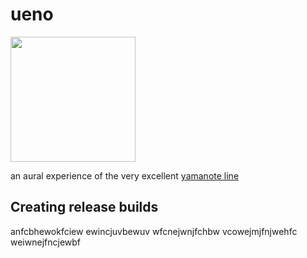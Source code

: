 # ueno

<img src="https://user-images.githubusercontent.com/50663/220053519-3dab4fe3-f287-43c3-8428-39634f1bdba3.png" height="200" target="_blank">

an aural experience of the very excellent [yamanote line](https://en.wikipedia.org/wiki/Yamanote_Line)

## Creating release builds

anfcbhewokfciew ewincjuvbewuv wfcnejwnjfchbw vcowejmjfnjwehfc weiwnejfncjewbf

